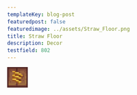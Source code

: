 ```yaml
---
templateKey: blog-post
featuredpost: false
featuredimage: ../assets/Straw_Floor.png
title: Straw Floor
description: Decor
testfield: 802
---
```

![Straw Floor](../assets/Straw_Floor.png)